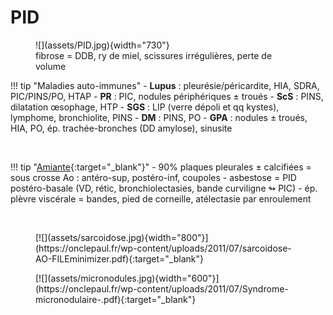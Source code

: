 # PID

<figure markdown="span">
    ![](assets/PID.jpg){width="730"}
    <figcaption>fibrose = DDB, ry de miel, scissures irrégulières, perte de volume</figcaption>
</figure>

!!! tip "Maladies auto-immunes"
    - **Lupus** : pleurésie/péricardite, HIA, SDRA, PIC/PINS/PO, HTAP
    - **PR** : PIC, nodules périphériques ± troués
    - **ScS** : PINS, dilatation œsophage, HTP
    - **SGS** : LIP (verre dépoli et qq kystes), lymphome, bronchiolite, PINS
    - **DM** : PINS, PO
    - **GPA** : nodules ± troués, HIA, PO, ép. trachée-bronches (DD amylose), sinusite

</br>

!!! tip "[Amiante](https://onclepaul.fr/wp-content/uploads/2011/07/amiante-asbestose-ID-DR1.pdf){:target="_blank"}"
    - 90% plaques pleurales ± calcifiées = sous crosse Ao : antéro-sup, postéro-inf, coupoles
    - asbestose = PID postéro-basale (VD, rétic, bronchiolectasies, bande curviligne ↬ PIC)
    - ép. plèvre viscérale = bandes, pied de corneille, atélectasie par enroulement

</br>

<figure markdown="span">
    [![](assets/sarcoidose.jpg){width="800"}](https://onclepaul.fr/wp-content/uploads/2011/07/sarcoidose-AO-FILEminimizer.pdf){:target="_blank"}
</figure>

<figure markdown="span">
    [![](assets/micronodules.jpg){width="600"}](https://onclepaul.fr/wp-content/uploads/2011/07/Syndrome-micronodulaire-.pdf){:target="_blank"}
</figure>